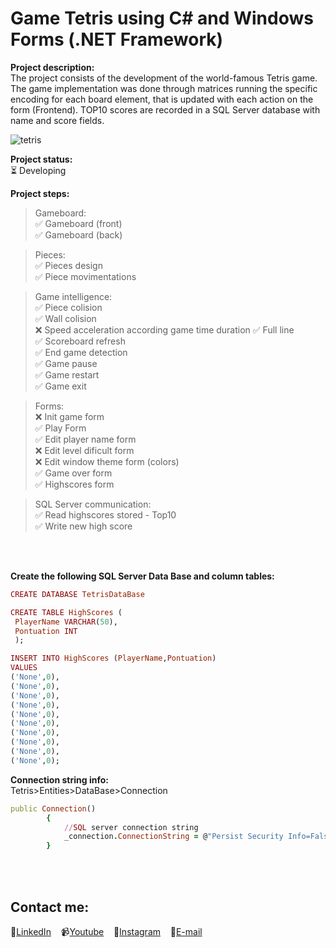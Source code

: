 # Game Tetris using C# and Windows Forms (.NET Framework)

**Project description:**<br>
The project consists of the development of the world-famous Tetris game. The game implementation was done through matrices running the specific encoding for each board element, that is updated with each action on the form (Frontend). TOP10 scores are recorded in a SQL Server database with name and score fields.

![tetris](https://user-images.githubusercontent.com/58537514/127382046-94da4e51-167d-4a98-96e6-000eaefa2ee6.png)

**Project status:**<br>
⏳ Developing 

**Project steps:**<br>
> Gameboard: <br>
  ✅ Gameboard (front)<br>
  ✅ Gameboard (back)<br>

> Pieces: <br>
  ✅ Pieces design<br>
  ✅ Piece movimentations<br>

> Game intelligence:<br>
  ✅ Piece colision<br>
  ✅ Wall colision<br>
  ❌ Speed acceleration according game time duration 
  ✅ Full line<br>
  ✅ Scoreboard refresh<br>
  ✅ End game detection<br>
  ✅ Game pause<br>
  ✅ Game restart<br>
  ✅ Game exit<br>
  
> Forms:<br>
  ❌ Init game form<br>
  ✅ Play Form<br>
  ✅ Edit player name form<br>
  ❌ Edit level dificult form<br>
  ❌ Edit window theme form (colors)<br>
  ✅ Game over form<br>
  ✅ Highscores form<br>
 
> SQL Server communication:<br>
  ✅ Read highscores stored - Top10<br>
  ✅ Write new high score<br>
  
  
 &nbsp;<br><br> 

**Create the following SQL Server Data Base and column tables:**<br>

```ruby
CREATE DATABASE TetrisDataBase

CREATE TABLE HighScores (
 PlayerName VARCHAR(50),
 Pontuation INT  
 );

INSERT INTO HighScores (PlayerName,Pontuation)
VALUES 
('None',0),
('None',0),
('None',0),
('None',0),
('None',0),
('None',0),
('None',0),
('None',0),
('None',0),
('None',0);

```

**Connection string info:**<br>
Tetris>Entities>DataBase>Connection
```ruby
public Connection()
        {
            //SQL server connection string
            _connection.ConnectionString = @"Persist Security Info=False;User ID=sa;Initial Catalog=TetrisDataBase;Data Source=(local)";
        }
```

 &nbsp;<br><br> 

## Contact me:
💼[LinkedIn](https://br.linkedin.com/in/rafaeldelpino)&nbsp;&nbsp;&nbsp;
📹[Youtube](https://www.youtube.com/delpitec)&nbsp;&nbsp;&nbsp;
📸[Instagram](https://www.instagram.com/delpitec_/)&nbsp;&nbsp;&nbsp;
📧[E-mail](delpitec@gmail.com)&nbsp;&nbsp;&nbsp;
